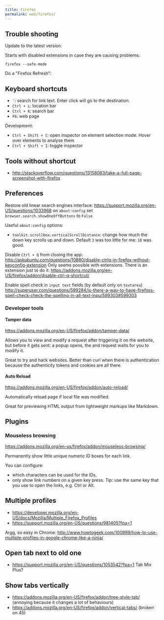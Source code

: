```yaml
---
title: Firefox
permalink: web/firefox/
---
```


## Trouble shooting

Update to the latest version.

Starts with disabled extensions in case they are causing problems:

    firefox --safe-mode

Do a "Firefox Refresh":

## Keyboard shortcuts

- `'`: search for link text. Enter click will go to the destination.
- `Ctrl + L`: location bar
- `Ctrl + K`: search bar
- `F6`: web page

Development:

- `Ctrl + Shift + C`: open inspector on element selection mode. Hover over elements to analyse them
- `Ctrl + Shift + I`: toggle inspector

## Tools without shortcut

-   <http://stackoverflow.com/questions/13158083/take-a-full-page-screenshot-with-firefox>

## Preferences

Restore old linear search engines interface: <https://support.mozilla.org/en-US/questions/1033968> on `about:config` set `browser.search.showOneOffButtons` to `False`

Useful `about:config` options:

- `toolkit.scrollbox.verticalScrollDistance`: change how much the down key scrolls up and down. Default `3` was too little for me: `10` was good.

Disable `Ctrl + Q` from closing the app: <http://askubuntu.com/questions/10880/disable-ctrlq-in-firefox-without-keyconfig-extension> Only seems possible with extensions. There is an extension just to do it: <https://addons.mozilla.org/en-US/firefox/addon/disable-ctrl-q-shortcut/>

Enable spell check in `input text` fields (by default only on `textarea`) <http://superuser.com/questions/599284/is-there-a-way-to-have-firefoxs-spell-check-check-the-spelling-in-all-text-inpu/599303#599303>

### Developer tools

#### Tamper data

<https://addons.mozilla.org/en-US/firefox/addon/tamper-data/>

Allows you to view and modify a request after triggering it on the website, but before it gets sent: a popup opens, the and request waits for you to modify it.

Great to try and hack websites. Better than curl when there is authentication because the authenticity tokens and cookies are all there.

#### Auto Reload

<https://addons.mozilla.org/en-US/firefox/addon/auto-reload/>

Automatically reload page if local file was modified.

Great for previewing HTML output from lightweight markups like Markdown.

## Plugins

### Mouseless browsing

<https://addons.mozilla.org/en-us/firefox/addon/mouseless-browsing/>

Permanently show little unique numeric ID boxes for each link.

You can configure:

- which characters can be used for the IDs.
- only show link numbers on a given key press. Tip: use the same key that you use to open the links, e.g. Ctrl or Alt.

## Multiple profiles

- <https://developer.mozilla.org/en-US/docs/Mozilla/Multiple_Firefox_Profiles>
- <https://support.mozilla.org/en-US/questions/981405?fpa=1>

Argg, so easy in Chrome: <http://www.howtogeek.com/100999/how-to-use-multiple-profiles-in-google-chrome-like-a-ninja/>

## Open tab next to old one

- https://support.mozilla.org/en-US/questions/1053542?fpa=1 Tab Mix Plus?

## Show tabs vertically

- <https://addons.mozilla.org/en-US/firefox/addon/tree-style-tab/> (annoying because it changes a lot of behaviours)
- <https://addons.mozilla.org/en-US/firefox/addon/vertical-tabs/> (broken on 45)
